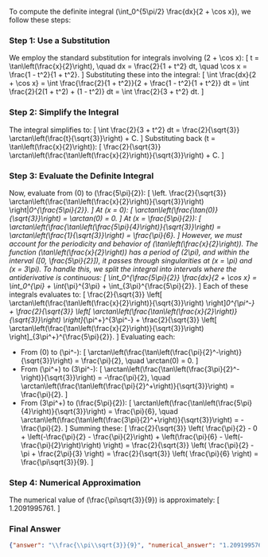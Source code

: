 To compute the definite integral \(\int_0^{5\pi/2} \frac{dx}{2 + \cos x}\), we follow these steps:

### Step 1: Use a Substitution
We employ the standard substitution for integrals involving \(2 + \cos x\):
\[
t = \tan\left(\frac{x}{2}\right), \quad dx = \frac{2}{1 + t^2} dt, \quad \cos x = \frac{1 - t^2}{1 + t^2}.
\]
Substituting these into the integral:
\[
\int \frac{dx}{2 + \cos x} = \int \frac{\frac{2}{1 + t^2}}{2 + \frac{1 - t^2}{1 + t^2}} dt = \int \frac{2}{2(1 + t^2) + (1 - t^2)} dt = \int \frac{2}{3 + t^2} dt.
\]

### Step 2: Simplify the Integral
The integral simplifies to:
\[
\int \frac{2}{3 + t^2} dt = \frac{2}{\sqrt{3}} \arctan\left(\frac{t}{\sqrt{3}}\right) + C.
\]
Substituting back \(t = \tan\left(\frac{x}{2}\right)\):
\[
\frac{2}{\sqrt{3}} \arctan\left(\frac{\tan\left(\frac{x}{2}\right)}{\sqrt{3}}\right) + C.
\]

### Step 3: Evaluate the Definite Integral
Now, evaluate from \(0\) to \(\frac{5\pi}{2}\):
\[
\left. \frac{2}{\sqrt{3}} \arctan\left(\frac{\tan\left(\frac{x}{2}\right)}{\sqrt{3}}\right) \right|_0^{\frac{5\pi}{2}}.
\]
At \(x = 0\):
\[
\arctan\left(\frac{\tan(0)}{\sqrt{3}}\right) = \arctan(0) = 0.
\]
At \(x = \frac{5\pi}{2}\):
\[
\arctan\left(\frac{\tan\left(\frac{5\pi}{4}\right)}{\sqrt{3}}\right) = \arctan\left(\frac{1}{\sqrt{3}}\right) = \frac{\pi}{6}.
\]
However, we must account for the periodicity and behavior of \(\tan\left(\frac{x}{2}\right)\). The function \(\tan\left(\frac{x}{2}\right)\) has a period of \(2\pi\), and within the interval \([0, \frac{5\pi}{2}]\), it passes through singularities at \(x = \pi\) and \(x = 3\pi\). To handle this, we split the integral into intervals where the antiderivative is continuous:
\[
\int_0^{\frac{5\pi}{2}} \frac{dx}{2 + \cos x} = \int_0^{\pi} + \int_{\pi}^{3\pi} + \int_{3\pi}^{\frac{5\pi}{2}}.
\]
Each of these integrals evaluates to:
\[
\frac{2}{\sqrt{3}} \left[ \arctan\left(\frac{\tan\left(\frac{x}{2}\right)}{\sqrt{3}}\right) \right]_0^{\pi^-} + \frac{2}{\sqrt{3}} \left[ \arctan\left(\frac{\tan\left(\frac{x}{2}\right)}{\sqrt{3}}\right) \right]_{\pi^+}^{3\pi^-} + \frac{2}{\sqrt{3}} \left[ \arctan\left(\frac{\tan\left(\frac{x}{2}\right)}{\sqrt{3}}\right) \right]_{3\pi^+}^{\frac{5\pi}{2}}.
\]
Evaluating each:
- From \(0\) to \(\pi^-\):
  \[
  \arctan\left(\frac{\tan\left(\frac{\pi}{2}^-\right)}{\sqrt{3}}\right) = \frac{\pi}{2}, \quad \arctan(0) = 0.
  \]
- From \(\pi^+\) to \(3\pi^-\):
  \[
  \arctan\left(\frac{\tan\left(\frac{3\pi}{2}^-\right)}{\sqrt{3}}\right) = -\frac{\pi}{2}, \quad \arctan\left(\frac{\tan\left(\frac{\pi}{2}^+\right)}{\sqrt{3}}\right) = \frac{\pi}{2}.
  \]
- From \(3\pi^+\) to \(\frac{5\pi}{2}\):
  \[
  \arctan\left(\frac{\tan\left(\frac{5\pi}{4}\right)}{\sqrt{3}}\right) = \frac{\pi}{6}, \quad \arctan\left(\frac{\tan\left(\frac{3\pi}{2}^+\right)}{\sqrt{3}}\right) = -\frac{\pi}{2}.
  \]
Summing these:
\[
\frac{2}{\sqrt{3}} \left( \frac{\pi}{2} - 0 + \left(-\frac{\pi}{2} - \frac{\pi}{2}\right) + \left(\frac{\pi}{6} - \left(-\frac{\pi}{2}\right)\right) \right) = \frac{2}{\sqrt{3}} \left( \frac{\pi}{2} - \pi + \frac{2\pi}{3} \right) = \frac{2}{\sqrt{3}} \left( \frac{\pi}{6} \right) = \frac{\pi\sqrt{3}}{9}.
\]

### Step 4: Numerical Approximation
The numerical value of \(\frac{\pi\sqrt{3}}{9}\) is approximately:
\[
1.2091995761.
\]

### Final Answer
```json
{"answer": "\\frac{\\pi\\sqrt{3}}{9}", "numerical_answer": "1.2091995761"}
```